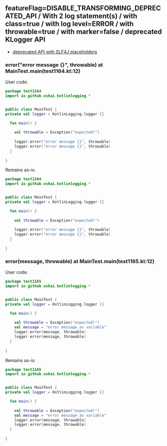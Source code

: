 ## featureFlag=DISABLE_TRANSFORMING_DEPRECATED_API / With 2 log statement(s) / with class=true / with log level=ERROR / with throwable=true / with marker=false / deprecated KLogger API

* [deprecated API with SLF4J placeholders](deprecated-slf4j-placeholders.md)

###  error("error message {}", throwable) at MainTest.main(test1164.kt:12)

User code:
```kotlin
package test1164
import io.github.oshai.kotlinlogging.*


public class MainTest {
private val logger = KotlinLogging.logger {}

  fun main() {
    
    val throwable = Exception("expected!")
    
    logger.error("error message {}", throwable)
    logger.error("error message {}", throwable)
  }
  
}


```
  
Remains as-is:
```kotlin
package test1164
import io.github.oshai.kotlinlogging.*


public class MainTest {
private val logger = KotlinLogging.logger {}

  fun main() {
    
    val throwable = Exception("expected!")
    
    logger.error("error message {}", throwable)
    logger.error("error message {}", throwable)
  }
  
}


```

###  error(message, throwable) at MainTest.main(test1165.kt:12)

User code:
```kotlin
package test1165
import io.github.oshai.kotlinlogging.*


public class MainTest {
private val logger = KotlinLogging.logger {}

  fun main() {
    
    val throwable = Exception("expected!")
    val message = "error message as variable"
    logger.error(message, throwable)
    logger.error(message, throwable)
  }
  
}


```
  
Remains as-is:
```kotlin
package test1165
import io.github.oshai.kotlinlogging.*


public class MainTest {
private val logger = KotlinLogging.logger {}

  fun main() {
    
    val throwable = Exception("expected!")
    val message = "error message as variable"
    logger.error(message, throwable)
    logger.error(message, throwable)
  }
  
}


```
